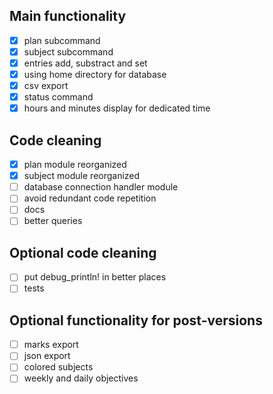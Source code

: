 ## Main functionality
 - [x] plan subcommand
 - [x] subject subcommand
 - [x] entries add, substract and set
 - [x] using home directory for database
 - [x] csv export
 - [x] status command
 - [x] hours and minutes display for dedicated time

## Code cleaning
 - [x] plan module reorganized
 - [x] subject module reorganized
 - [ ] database connection handler module
 - [ ] avoid redundant code repetition
 - [ ] docs
 - [ ] better queries

## Optional code cleaning
 - [ ] put debug_println! in better places
 - [ ] tests
## Optional functionality for post-versions
- [ ] marks export
- [ ] json export
- [ ] colored subjects
- [ ] weekly and daily objectives
